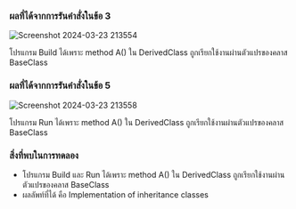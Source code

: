 ### ผลที่ได้จากการรันคำสั่งในข้อ 3

![Screenshot 2024-03-23 213554](https://github.com/KanyakornPuengmon/03376836-OOP-2566-Lab-12/assets/144195697/811319bb-ebeb-4162-be21-03a2c0342a16)


โปรแกรม Build ได้เพราะ method A() ใน DerivedClass ถูกเรียกใช้งานผ่านตัวแปรของคลาส BaseClass

### ผลที่ได้จากการรันคำสั่งในข้อ 5

![Screenshot 2024-03-23 213558](https://github.com/KanyakornPuengmon/03376836-OOP-2566-Lab-12/assets/144195697/1198ced0-dadf-4ec3-8c1d-9774aaa49f4c)

โปรแกรม Run ได้เพราะ method A() ใน DerivedClass ถูกเรียกใช้งานผ่านตัวแปรของคลาส BaseClass

### สิ่งที่พบในการทดลอง
- โปรแกรม Build และ Run ได้เพราะ method A() ใน DerivedClass ถูกเรียกใช้งานผ่านตัวแปรของคลาส BaseClass
- ผลลัพท์ที่ได้ คือ Implementation of inheritance classes



